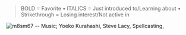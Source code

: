 > BOLD = Favorite • ITALICS = Just introduced to/Learning about • Strikethrough = Losing interest/Not active in

![m8sm67](https://github.com/user-attachments/assets/317f0c4a-aaaf-4292-86cb-76d5a13b5104) -- Music; Yoeko Kurahashi, Steve Lacy, Spellcasting,

